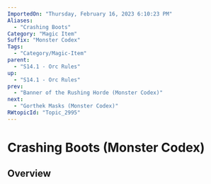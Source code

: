 ```yaml
---
ImportedOn: "Thursday, February 16, 2023 6:10:23 PM"
Aliases:
  - "Crashing Boots"
Category: "Magic Item"
Suffix: "Monster Codex"
Tags:
  - "Category/Magic-Item"
parent:
  - "S14.1 - Orc Rules"
up:
  - "S14.1 - Orc Rules"
prev:
  - "Banner of the Rushing Horde (Monster Codex)"
next:
  - "Gorthek Masks (Monster Codex)"
RWtopicId: "Topic_2995"
---
```

# Crashing Boots (Monster Codex)
## Overview
